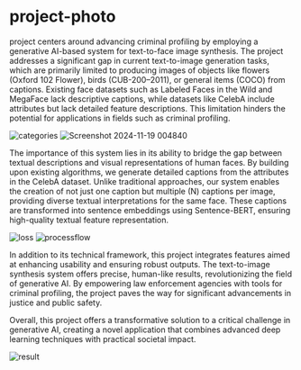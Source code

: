 # project-photo

project centers around advancing criminal profiling
by employing a generative AI-based system for text-to-face image synthesis. The project addresses a significant gap in current text-to-image generation tasks, which are primarily limited to producing images of objects like flowers (Oxford
102 Flower), birds (CUB-200–2011), or general items (COCO) from captions. Existing face datasets such as Labeled Faces in the Wild and MegaFace lack
descriptive captions, while datasets like CelebA include attributes but lack
detailed feature descriptions. This limitation hinders the potential for
applications in fields such as criminal profiling.

![categories](https://github.com/user-attachments/assets/93b7a9f5-ea9c-4976-a3b8-5ca656a32d9c)
![Screenshot 2024-11-19 004840](https://github.com/user-attachments/assets/f1acb577-21b9-46d0-8ae7-297595282a82)

The importance of this system lies in its ability to bridge the gap between
textual descriptions and visual representations of human faces. By building upon
existing algorithms, we generate detailed captions from the attributes in the
CelebA dataset. Unlike traditional approaches, our system enables the creation
of not just one caption but multiple (N) captions per image, providing diverse
textual interpretations for the same face. These captions are transformed into
sentence embeddings using Sentence-BERT, ensuring high-quality textual
feature representation.

![loss](https://github.com/user-attachments/assets/d2ca7bf5-13e1-453a-8b9a-a6695ded3cec)
![processflow](https://github.com/user-attachments/assets/89e2b681-1171-4a54-9805-57627103be5a)

In addition to its technical framework, this project integrates features
aimed at enhancing usability and ensuring robust outputs. The text-to-image
synthesis system offers precise, human-like results, revolutionizing the field of
generative AI. By empowering law enforcement agencies with tools for criminal
profiling, the project paves the way for significant advancements in justice and
public safety. 

Overall, this project offers a transformative solution to a critical challenge
in generative AI, creating a novel application that combines advanced deep
learning techniques with practical societal impact.

![result](https://github.com/user-attachments/assets/347d6bf5-e909-4add-bd58-1d5f2f183424)
